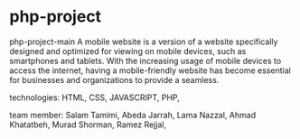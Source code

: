 # php-project

php-project-main
A mobile website is a version of a website specifically designed and optimized for viewing on mobile devices, such as smartphones and tablets. With the increasing usage of mobile devices to access the internet, having a mobile-friendly website has become essential for businesses and organizations to provide a seamless.

technologies:
HTML,
CSS,
JAVASCRIPT,
PHP,

team member:
Salam Tamimi,
Abeda Jarrah,
Lama Nazzal,
Ahmad Khatatbeh,
Murad Shorman,
Ramez Rejjal,
